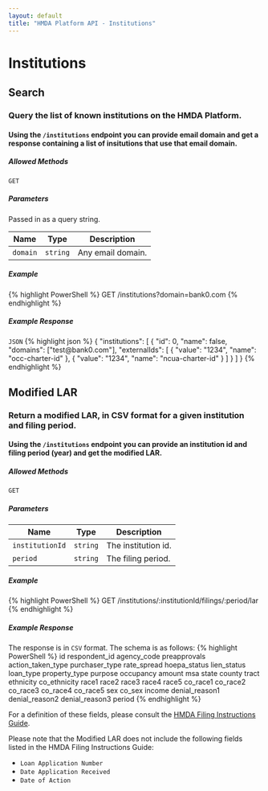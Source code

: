 ```yaml
---
layout: default
title: "HMDA Platform API - Institutions"
---
```


<h1>Institutions</h1>
<hgroup>
<h2 id="search">Search</h2>
<h3>Query the list of known institutions on the HMDA Platform.</h3>
<h4>Using the <code>/institutions</code> endpoint you can provide email domain and get a response containing a list of insitutions that use that email domain.</h4>
</hgroup>
<h5>Allowed Methods</h5>
<code>GET</code>
<h5>Parameters</h5>
<p class="usa-text-small">Passed in as a query string.</p>
<table>
<thead>
  <tr>
    <th>Name</th>
    <th>Type</th>
    <th>Description</th>
  </tr>
</thead>
<tbody>
  <tr>
    <td><code>domain</code></td>
    <td><code>string</code></td>
    <td>Any email domain.</td>
  </tr>
</tbody>
</table>
<h5>Example</h5>
{% highlight PowerShell %}
GET /institutions?domain=bank0.com
{% endhighlight %}
<h5>Example Response</h5>
<section class="code-block">
<code>JSON</code>
{% highlight json %}
{
  "institutions": [
    {
      "id": 0,
      "name": false,
      "domains": ["test@bank0.com"],
      "externalIds": [
        {
          "value": "1234",
          "name": "occ-charter-id"
        },
        {
          "value": "1234",
          "name": "ncua-charter-id"
        }
      ]
    }
  ]
}
{% endhighlight %}
</section>
<hgroup>
<h2 id="modified-lar">Modified LAR</h2>
<h3>Return a modified LAR, in CSV format for a given institution and filing period.</h3>
<h4>Using the <code>/institutions</code> endpoint you can provide an institution id and filing period (year) and get the modified LAR.</h4>
</hgroup>
<h5>Allowed Methods</h5>
<code>GET</code>
<h5>Parameters</h5>
<table>
<thead>
<tr>
  <th>Name</th>
  <th>Type</th>
  <th>Description</th>
</tr>
</thead>
<tbody>
<tr>
  <td><code>institutionId</code></td>
  <td><code>string</code></td>
  <td>The institution id.</td>
</tr>
<tr>
  <td><code>period</code></td>
  <td><code>string</code></td>
  <td>The filing period.</td>
</tr>
</tbody>
</table>
<h5>Example</h5>
{% highlight PowerShell %}
GET /institutions/:institutionId/filings/:period/lar
{% endhighlight %}
<h5>Example Response</h5>
<p>The response is in <code>CSV</code> format. The schema is as follows:
{% highlight PowerShell %}
id
respondent_id
agency_code
preapprovals
action_taken_type
purchaser_type
rate_spread
hoepa_status
lien_status
loan_type
property_type
purpose
occupancy
amount
msa
state
county
tract
ethnicity
co_ethnicity
race1
race2
race3
race4
race5
co_race1
co_race2
co_race3
co_race4
co_race5
sex
co_sex
income
denial_reason1
denial_reason2
denial_reason3
period
{% endhighlight %}
</p>
<p class="usa-text-small">For a definition of these fields, please consult the <a href="http://www.consumerfinance.gov/data-research/hmda/static/for-filers/2017/2017-HMDA-FIG.pdf" title="HMDA Filing Instructions Guide">HMDA Filing Instructions Guide</a>.</p>
<p class="usa-text-small">Please note that the Modified LAR does not include the following fields listed in the HMDA Filing Instructions Guide:
<ul>
<li><code>Loan Application Number</code></li>
<li><code>Date Application Received</code></li>
<li><code>Date of Action</code></li>
</ul>
</p>